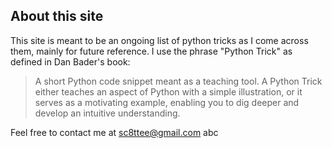 ## About this site
This site is meant to be an ongoing list of python tricks as I come across them, mainly for
future reference. I use the phrase "Python Trick" as defined in Dan Bader's book:

> A short Python code snippet meant as a teaching tool. A Python Trick
> either teaches an aspect of Python with a simple illustration, or 
> it serves as a motivating example, enabling you to dig deeper and
> develop an intuitive understanding.

Feel free to contact me at sc8ttee@gmail.com abc
